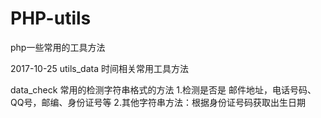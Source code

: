 # PHP-utils
php一些常用的工具方法

2017-10-25
utils_data 时间相关常用工具方法

data_check  常用的检测字符串格式的方法 
	1.检测是否是 邮件地址，电话号码、QQ号，邮编、身份证号等
	2.其他字符串方法：根据身份证号码获取出生日期
